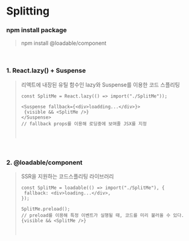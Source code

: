 # Splitting

### npm install package

> npm install @loadable/component

<br>

### 1. React.lazy() + Suspense

> 리액트에 내장된 유틸 함수인 lazy와 Suspense를 이용한 코드 스플리팅
> <br>
>
> ```
> const SplitMe = React.lazy(() => import("./SplitMe"));
>
> <Suspense fallback={<div>loadding...</div>}>
>  {visible && <SplitMe />}
> </Suspense>
> // fallback props를 이용해 로딩중에 보여줄 JSX를 지정
> ```
>
> <br>

<br>

### 2. @loadable/component

> SSR을 지원하는 코드스플리팅 라이브러리
> <br>
>
> ```
> const SplitMe = loadable(() => import("./SplitMe"), {
>  fallback: <div>loading...</div>,
> });
>
> SplitMe.preload();
> // preload를 이용해 특정 이벤트가 실행될 때, 코드를 미리 불러올 수 있다.
> {visible && <SplitMe />}
> ```
>
> <br>
